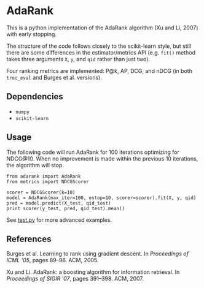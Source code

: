 # AdaRank

This is a python implementation of the AdaRank algorithm (Xu and Li, 2007) with early stopping.

The structure of the code follows closely to the scikit-learn style, but still there are some
differences in the estimator/metrics API (e.g. `fit()` method takes three arguments `X`, `y`,
and `qid` rather than just two).

Four ranking metrics are implemented: P@k, AP, DCG, and nDCG
(in both `trec_eval` and Burges et al. versions). 

## Dependencies

* `numpy`
* `scikit-learn`

## Usage

The following code will run AdaRank for 100 iterations optimizing for NDCG@10.  When no
improvement is made within the previous 10 iterations, the algorithm will stop.

```
from adarank import AdaRank
from metrics import NDCGScorer

scorer = NDCGScorer(k=10)
model = AdaRank(max_iter=100, estop=10, scorer=scorer).fit(X, y, qid)
pred = model.predict(X_test, qid_test)
print scorer(y_test, pred, qid_test).mean()
```

See [test.py](test.py) for more advanced examples.

## References

Burges et al. Learning to rank using gradient descent. In 
_Proceedings of ICML '05_, pages 89&ndash;96. ACM, 2005.

Xu and Li. AdaRank: a boosting algorithm for information retrieval. In
_Proceedings of SIGIR '07_, pages 391&ndash;398. ACM, 2007.

